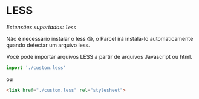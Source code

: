 # LESS

_Extensões suportadas: `less`_

Não é necessário instalar o less 😱, o Parcel irá instalá-lo automaticamente quando detectar um arquivo less.

Você pode importar arquivos LESS a partir de arquivos Javascript ou html.

```javascript
import './custom.less'
```

ou

```html
<link href="./custom.less" rel="stylesheet">
```

